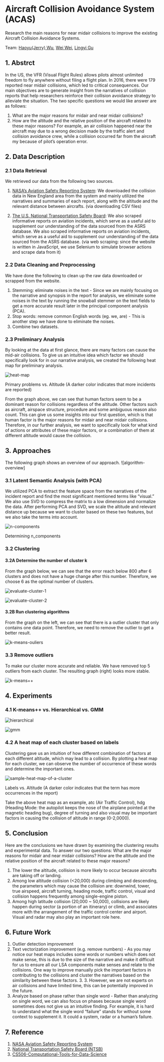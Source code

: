 # Aircraft Collision Avoidance System (ACAS)
Research the main reasons for near midair collisions to improve the existing Aircraft Collision Avoidance Systems.

Team: [Haoyu(Jerry) Wu](https://github.com/wuhaoyujerry), [Wei Wei](https://github.com/wei0496), [Lingyi Gu](https://github.com/lingyigu)

## 1. Abstrct
In the US, the VFR (Visual Flight Rules) allows pilots almost unlimited freedom to fly anywhere without filing a flight plan. In 2016, there were 179 reported near midair collisions, which led to critical consequences. Our main objectives are to generate insight from the narratives of collision reports that help researchers reinforce their collision avoidance strategy to alleviate the situation. The two specific questions we would like answer are as follows:
1. What are the major reasons for midair and near midair collisions?
2. How are the altitude and the relative position of the aircraft related to these major reasons? For example, an air collision happened near the aircraft may due to a wrong decision made by the traffic alert and collision avoidance crew, while a collision occurred far from the aircraft my because of pilot’s operation error.

## 2. Data Description
### 2.1 Data Retrieval
We retrieved our data from the following two sources.
1. [NASA’s Aviation Safety Reporting System](https://asrs.arc.nasa.gov/): We downloaded the collision data in New England area from the system and mainly utilized the narratives and summaries of each report, along with the altitude and the relevant distance between aircrafts. (via downloading CSV files)

2. [The U.S. National Transportation Safety Board](https://www.ntsb.gov/investigations/AccidentReports/Pages/aviation.aspx): We also scraped informative reports on aviation incidents, which serve as a useful aid to supplement our understanding of the data sourced from the ASRS database. We also scraped informative reports on aviation incidents, which serve as a useful aid to supplement our understanding of the data sourced from the ASRS database. (via web scraping: since the website is written in JavaScript, we use Selenium to simulate browser actions and scrape data from it)

### 2.2 Data Cleaning and Preprocessing
We have done the following to clean up the raw data downloaded or scrapped from the website.
1. Stemming: eliminate noises in the text - Since we are mainly focusing on the narrative and synopsis in the report for analysis, we eliminate some noises in the text by running the snowball stemmer on the text fields to get a more accurate result later in the principal component analysis (PCA).
3. Stop words: remove common English words (eg. we, are) - This is another step we have done to eliminate the noises.
4. Combine two datasets.

### 2.3 Preliminary Analysis
By looking at the data at first glance, there are many factors can cause the mid-air collisions. To give us an intuitive idea which factor we should specifically look for in our narrative analysis, we created the following heat map for preliminary analysis.

![heat-map](https://github.com/lingyigu/acas/blob/master/images/heat-map.png)

Primary problems vs. Altitude (A darker color indicates that more incidents are reported)

From the graph above, we can see that human factors seem to be a dominant reason for collisions regardless of the altitude. Other factors such as aircraft, airspace structure, procedure and some ambiguous reason also count. This can give us some insights into our first question, which is that human factor is the major reasons for midair and near midair collisions. Therefore, in our further analysis, we want to specifically look for what kind of actions or attributes of these major factors, or a combination of them at different altitude would cause the collision.

## 3. Approaches
The following graph shows an overview of our approach.
![algorithm-overview]

### 3.1 Latent Semantic Analysis (with PCA)
We utilized PCA to extract the feature space from the narratives of the incident report and find the most significant mentioned terms like “visual.” We also use SVD to compress the matrix to a low dimension and normalize the data. After performing PCA and SVD, we scale the altitude and relevant distance up because we want to cluster based on these two features, but we also take the terms into account.

![n-components](https://github.com/lingyigu/acas/blob/master/images/singular-value.png)

Determining n_components

### 3.2 Clustering
#### 3.2A Determine the number of cluster k
From the graph below, we can see that the error reach below 800 after 6 clusters and does not have a huge change after this number. Therefore, we choose 6 as the optimal number of clusters.

![evaluate-cluster-1](https://github.com/lingyigu/acas/blob/master/images/evaluate-cluster-1.png)

![evaluate-cluster-2](https://github.com/lingyigu/acas/blob/master/images/evaluate-cluster-2.png)

#### 3.2B Run clustering algorithms
From the graph on the left, we can see that there is a outlier cluster that only contains one data point. Therefore, we need to remove the outlier to get a better result.

![k-means-ouliers](https://github.com/lingyigu/acas/blob/master/images/k-means-outliers-included.png)

### 3.3 Remove outliers
To make our cluster more accurate and reliable. We have removed top 5 outliers from each cluster. The resulting graph (right) looks more stable.

![k-means++](https://github.com/lingyigu/acas/blob/master/images/k-means%2B%2B.png)


## 4. Experiments
### 4.1 K-means++ vs. Hierarchical vs. GMM
![hierarchical](https://github.com/lingyigu/acas/blob/master/images/hierarchical.png)

![gmm](https://github.com/lingyigu/acas/blob/master/images/gmm.png)

### 4.2 A heat map of each cluster based on labels
Clustering gave us an intuition of how different combination of factors at each different altitude, which may lead to a collision. By plotting a heat map for each cluster, we can observe the number of occurrence of these words and determine the important ones.

![sample-heat-map-of-a-cluster](https://github.com/lingyigu/acas/blob/master/images/sample-heat-map-of-a-cluster.png)

Labels vs. Altitude (A darker color indicates that the term has more occurrences in the report)

Take the above heat map as an example, atc (Air Traffic Control), hdg (Heading Mode: the autopilot keeps the nose of the airplane pointed at the magnetic heading bug), degree of turning and also visual may be important factors in causing the collision of altitude in range (0-2,0000).

## 5. Conclusion
Here are the conclusions we have drawn by examining the clustering results and experimental data. To answer our two questions: What are the major reasons for midair and near midair collisions? How are the altitude and the relative position of the aircraft related to these major reasons? 
1. The lower the altitude, collision is more likely to occur because aircrafts are taking off or landing.
2. Among low altitude collision (<20,000) during climbing and descending, the parameters which may cause the collision are: downwind, tower, true airspeed, aircraft turning, heading mode, traffic control, visual and collision happens frequently among single-engine piston.
3. Among high latitude collision (20,000 ~ 50,000), collisions are likely happen during sector (a portion of an itinerary) or climb, and associates more with the arrangement of the traffic control center and airport. Visual and radar may also play an important role here.

## 6. Future Work
1. Outlier detection improvement
2. Text vectorization improvement (e.g. remove numbers) - As you may notice our heat maps includes some words or numbers which does not make sense, this is due to the size of the narrative and make it difficult for us to ensure all our LSA components make senses and relate to the collisions. One way to improve manually pick the important factors in contributing to the collisions and cluster the narratives based on the similarity between these factors. 3. 3. However, we are not experts on air collisions and have limited time, this can be potentially improved in the future.
3. Analyze based on phase rather than single word - Rather than analyzing on single word, we can also focus on phases because single word sometimes does not give us an intuitive finding. For example, it is hard to understand what the single word “failure” stands for without some context to supplement it. It could a system, radar or a human’s failure.

## 7. Reference
1. [NASA Aviation Safety Reporting System](https://asrs.arc.nasa.gov/)
2. [National Transportation Safety Board (NTSB)](https://www.ntsb.gov/investigations/AccidentReports/Pages/aviation.aspx)
3. [CS506-Computational-Tools-for-Data-Science](https://github.com/mcrovella/CS506-Computational-Tools-for-Data-Science)